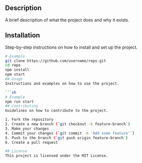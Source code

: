 
## Description
A brief description of what the project does and why it exists.


## Installation
Step-by-step instructions on how to install and set up the project.

```sh
# Example
git clone https://github.com/username/repo.git
cd repo
npm install
npm start
## Usage
Instructions and examples on how to use the project.

```sh
# Example
npm run start
## Contributing
Guidelines on how to contribute to the project.

1. Fork the repository
2. Create a new branch (`git checkout -b feature-branch`)
3. Make your changes
4. Commit your changes (`git commit -m 'Add some feature'`)
5. Push to the branch (`git push origin feature-branch`)
6. Create a pull request

## License
This project is licensed under the MIT License.
